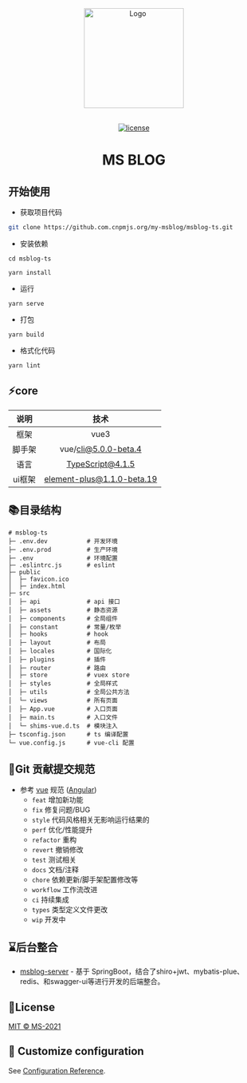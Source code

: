 <div align="center"> 
    <a href="https://github.com/my-msblog/msblog-ts"> 
        <img alt="Logo" width="200" height="200" src="https://ms-1258904389.cos.ap-nanjing.myqcloud.com/202111272341359.png">
    </a> 
<br> <br>

[![license](https://raster.shields.io/badge/LICENSE-MIT-green.svg)](LICENSE)
<h1>MS BLOG</h1>
</div>


## 开始使用

- 获取项目代码

```bash
git clone https://github.com.cnpmjs.org/my-msblog/msblog-ts.git
```
- 安装依赖
```
cd msblog-ts

yarn install
```

- 运行
```
yarn serve
```

- 打包
```
yarn build
```

- 格式化代码
```
yarn lint
```

## ⚡️core

|  说明 | 技术 |
|  :----:  | :----: |
| 框架 | vue3 |
|  脚手架 | vue/cli@5.0.0-beta.4 |
|  语言 | TypeScript@4.1.5 |
| ui框架 | element-plus@1.1.0-beta.19|

## 📚目录结构

```
# msblog-ts
├─ .env.dev           # 开发环境
├─ .env.prod          # 生产环境
├─ .env               # 环境配置
├─ .eslintrc.js       # eslint
├─ public
│  ├─ favicon.ico
│  ├─ index.html
├─ src
│  ├─ api             # api 接口
│  ├─ assets          # 静态资源
│  ├─ components      # 全局组件
│  ├─ constant        # 常量/枚举
│  ├─ hooks           # hook
│  ├─ layout          # 布局
│  ├─ locales         # 国际化
│  ├─ plugins         # 插件
│  ├─ router          # 路由
│  ├─ store           # vuex store
│  ├─ styles          # 全局样式
│  ├─ utils           # 全局公共方法
│  └─ views           # 所有页面
│  ├─ App.vue         # 入口页面
│  ├─ main.ts         # 入口文件
│  └─ shims-vue.d.ts  # 模块注入
├─ tsconfig.json      # ts 编译配置
└─ vue.config.js      # vue-cli 配置
```
## 🚀Git 贡献提交规范
- 参考  [vue](https://github.com/vuejs/vue/blob/dev/.github/COMMIT_CONVENTION.md) 规范  ([Angular](https://github.com/conventional-changelog/conventional-changelog/tree/master/packages/conventional-changelog-angular))
    - `feat` 增加新功能
    - `fix` 修复问题/BUG
    - `style` 代码风格相关无影响运行结果的
    - `perf` 优化/性能提升
    - `refactor` 重构
    - `revert` 撤销修改
    - `test` 测试相关
    - `docs` 文档/注释
    - `chore` 依赖更新/脚手架配置修改等
    - `workflow` 工作流改进
    - `ci` 持续集成
    - `types` 类型定义文件更改
    - `wip` 开发中


## ⌛后台整合

- [msblog-server](https://github.com/my-msblog/msblog-server) - 基于 SpringBoot，结合了shiro+jwt、mybatis-plue、redis、和swagger-ui等进行开发的后端整合。

## 📄License

[MIT © MS-2021](./LICENSE)

## :nut_and_bolt: Customize configuration
See [Configuration Reference](https://cli.vuejs.org/config/).
